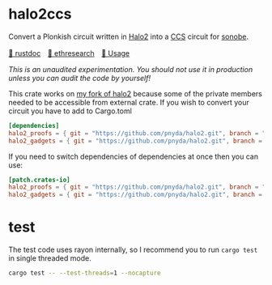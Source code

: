 # halo2ccs
Convert a Plonkish circuit written in [Halo2](https://zcash.github.io/halo2/) into a [CCS](https://eprint.iacr.org/2023/552) circuit for [sonobe](https://github.com/privacy-scaling-explorations/sonobe).

[📕 rustdoc](https://pnyda.github.io/halo2-ccs-plus/halo2ccs)　[📗 ethresearch](https://ethresear.ch/t/transpiling-a-halo2-circuit-into-ccs/21963)　[📘 Usage](https://github.com/pnyda/halo2-ccs-plus/blob/develop/tests/fibonacci.rs#L24)

*This is an unaudited experimentation. You should not use it in production unless you can audit the code by yourself!*

This crate works on [my fork of halo2](https://github.com/pnyda/halo2/tree/ccs) because some of the private members needed to be accessible from external crate. If you wish to convert your circuit you have to add to Cargo.toml
```toml
[dependencies]
halo2_proofs = { git = "https://github.com/pnyda/halo2.git", branch = "ccs" }
halo2_gadgets = { git = "https://github.com/pnyda/halo2.git", branch = "ccs" }
```

If you need to switch dependencies of dependencies at once then you can use:
```toml
[patch.crates-io]
halo2_proofs = { git = "https://github.com/pnyda/halo2.git", branch = "ccs" }
halo2_gadgets = { git = "https://github.com/pnyda/halo2.git", branch = "ccs" }
```

# test
The test code uses rayon internally, so I recommend you to run `cargo test` in single threaded mode.
```sh
cargo test -- --test-threads=1 --nocapture
```